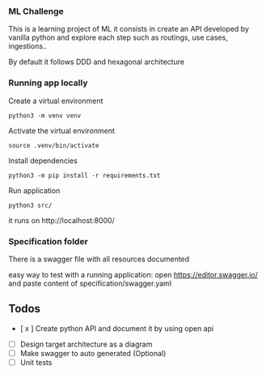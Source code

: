 ### ML Challenge

This is a learning project of ML it consists in create an API developed by vanilla python and explore each step such as routings, use cases, ingestions..

By default it follows DDD and hexagonal architecture

### Running app locally

Create a virtual environment

```console
python3 -m venv venv
```

Activate the virtual environment

```console
source .venv/bin/activate
```

Install dependencies

```console
python3 -m pip install -r requirements.txt
```

Run application

```console
python3 src/
```

it runs on http://localhost:8000/

### Specification folder

There is a swagger file with all resources documented

easy way to test with a running application:
open https://editor.swagger.io/ and paste content of specification/swagger.yaml

## Todos

- [ x ] Create python API and document it by using open api
- [ ] Design target architecture as a diagram
- [ ] Make swagger to auto generated (Optional)
- [ ] Unit tests
